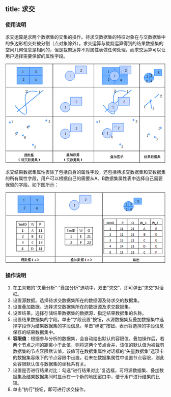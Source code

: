 title: 求交
---

### 使用说明  

求交运算是求两个数据集的交集的操作。待求交数据集的特征对象在与交数据集中的多边形相交处被分割（点对象除外）。求交运算与裁剪运算得到的结果数据集的空间几何信息是相同的，但是裁剪运算不对属性表做任何处理，而求交运算可以让用户选择需要保留的属性字段。
 
![](img/intersectbuttonoperation.png)  
  
求交结果数据集属性表除了包括自身的属性字段，还包括待求交数据集和交数据集的所有属性字段，用户可以根据自己的需要从A、B数据集属性表中选择自己需要保留的字段。如下图所示：

![](img/intersectbuttonproperty.png)       

### 操作说明   
  
1. 在工具箱的“矢量分析”-“叠加分析”选项中，双击“求交”，即可弹出“求交”对话框。  
2. 设置源数据。选择待求交数据集所在的数据源及待求交的数据集。   
3. 设置叠加数据。选择求交数据集所在的数据源及求交数据集。      
4. 设置结果。选择存储结果数据集的数据源，指定结果数据集的名称。  
5. 设置结果数据集的字段。单击“字段设置”按钮，从源数据集及叠加数据集中选择字段作为结果数据集的字段信息。单击“确定”按钮，表示将选择的字段信息保存的结果数据集中。   
5. **容限值**：根据参与分析的数据集，会自动给出默认的容限值。叠加操作后，若两个节点之间的距离小于此值，则将这两个节点合并，该值的默认值为被裁剪数据集的节点容限默认值，该值可在数据集属性对话框的“矢量数据集”选项卡的数据集容限下的节点容限中设置。若未在数据集属性中设置节点容限，则此处容限默认值与数据集的坐标系有关。
6. 设置是否进行结果对比：勾选“进行结果对比”复选框，可将源数据集、叠加数据集及结果数据集同时显示在一个新的地图窗口中，便于用户进行结果的比较。
7. 单击“执行”按钮，即可进行求交操作。